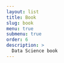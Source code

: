 ```yaml
---
layout: list
title: Book
slug: book
menu: true
submenu: true
order: 6
description: >
  Data Science book
---
```

